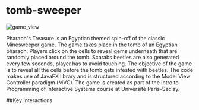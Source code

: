 # tomb-sweeper

![game_view](https://user-images.githubusercontent.com/80676658/139554221-dd82f319-2dde-4999-aef0-1cd296d206ce.png)

Pharaoh's Treasure is an Egyptian themed spin-off of the classic Minesweeper game. The game takes place in the tomb of an Egyptian pharaoh. Players click on the cells to reveal gems underneath that are randomly placed around the tomb. Scarabs beetles are also generated every few seconds, player has to avoid touching. The objective of the game is to reveal all the cells before the tomb gets infested with beetles. The code makes use of JavaFX library and is structured according to the Model View Controller paradigm (MVC). The game is created as part of the Intro to Programming of Interactive Systems course at Université Paris-Saclay.

##Key Interactions
